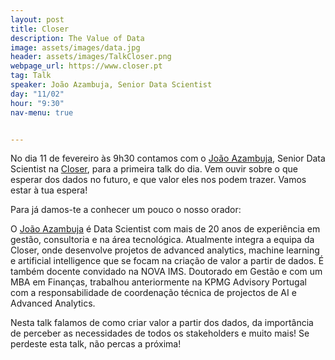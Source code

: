 ```yaml
---
layout: post
title: Closer
description: The Value of Data
image: assets/images/data.jpg
header: assets/images/TalkCloser.png
webpage_url: https://www.closer.pt
tag: Talk
speaker: João Azambuja, Senior Data Scientist
day: "11/02"
hour: "9:30"
nav-menu: true


---
```


No dia 11 de fevereiro às 9h30 contamos com o [João Azambuja](https://pt.linkedin.com/in/joaoazambuja), Senior Data Scientist na [Closer](https://www.closer.pt), para a primeira talk do dia. Vem ouvir sobre o que esperar dos dados no futuro, e que valor eles nos podem trazer. Vamos estar à tua espera!

Para já damos-te a conhecer um pouco o nosso orador:

O [João Azambuja](https://pt.linkedin.com/in/joaoazambuja) é Data Scientist com mais de 20 anos de experiência em gestão, consultoria e na área tecnológica. Atualmente integra a equipa da Closer, onde desenvolve projetos de advanced analytics, machine learning e artificial intelligence que se focam na criação de valor a partir de dados. É também docente convidado na NOVA IMS. Doutorado em Gestão e com um MBA em Finanças, trabalhou anteriormente na KPMG Advisory Portugal com a responsabilidade de coordenação técnica de projectos de AI e Advanced Analytics.

Nesta talk falamos de como criar valor a partir dos dados, da importância de perceber as necessidades de todos os stakeholders e muito mais! Se perdeste esta talk, não percas a próxima!
